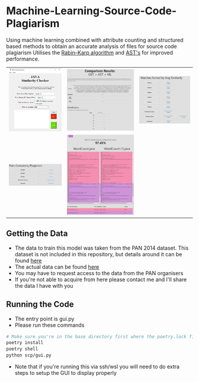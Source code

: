 # Machine-Learning-Source-Code-Plagiarism

Using machine learning combined with attribute counting and structured based methods to obtain an accurate analysis of files for source code plagiarism
Utilises the [Rabin–Karp algorithm](https://en.wikipedia.org/wiki/Rabin%E2%80%93Karp_algorithm) and [AST's](https://en.wikipedia.org/wiki/Abstract_syntax_tree) for improved performance.

| | | |
|:-------------------------:|:-------------------------:|:-------------------------:|
| ![front-page](images/front-page.png) | ![main-page-1](images/main-page-1.png) | ![main-page-2](images/main-page-2.png) |
| ![main-page-3](images/main-page-3.png) | ![results-page-1](images/results-page-1.png) | |

## Getting the Data

- The data to train this model was taken from the PAN 2014 dataset. This dataset is not included in this repository, but details around it can be found [here](https://pan.webis.de/clef14/pan14-web/plagiarism-detection.html)
- The actual data can be found [here](https://pan.webis.de/data.html#fire14-soco)
- You may have to request access to the data from the PAN organisers
- If you're not able to acquire from here please contact me and I'll share the data I have with you

## Running the Code

- The entry point is gui.py
- Please run these commands

```bash
# Make sure you're in the base directory first where the poetry.lock file is
poetry install
poetry shell
python scp/gui.py
```

- Note that if you're running this via ssh/wsl you will need to do extra steps to setup the GUI to display properly

